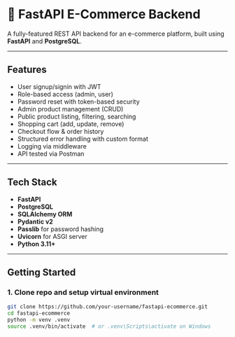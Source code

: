 # 🛒 FastAPI E-Commerce Backend

A fully-featured REST API backend for an e-commerce platform, built using **FastAPI** and **PostgreSQL**.

---

## Features

- User signup/signin with JWT
- Role-based access (admin, user)
- Password reset with token-based security
- Admin product management (CRUD)
- Public product listing, filtering, searching
- Shopping cart (add, update, remove)
- Checkout flow & order history
- Structured error handling with custom format
- Logging via middleware
- API tested via Postman

---

## Tech Stack

- **FastAPI**
- **PostgreSQL**
- **SQLAlchemy ORM**
- **Pydantic v2**
- **Passlib** for password hashing
- **Uvicorn** for ASGI server
- **Python 3.11+**

---

## Getting Started

### 1. Clone repo and setup virtual environment

```bash
git clone https://github.com/your-username/fastapi-ecommerce.git
cd fastapi-ecommerce
python -m venv .venv
source .venv/bin/activate  # or .venv\Scripts\activate on Windows
